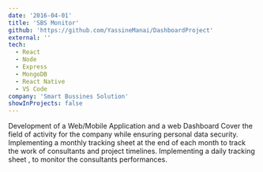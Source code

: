 ```yaml
---
date: '2016-04-01'
title: 'SBS Monitor'
github: 'https://github.com/YassineManai/DashboardProject'
external: ''
tech:
  - React
  - Node
  - Express
  - MongoDB
  - React Native
  - VS Code
company: 'Smart Bussines Solution'
showInProjects: false
---
```


Development of a Web/Mobile Application and a web Dashboard
Cover the field of activity for the company while ensuring personal data security.
Implementing a monthly tracking sheet at the end of each month to track the work of consultants and project timelines.
Implementing a daily tracking sheet , to monitor the consultants performances.
